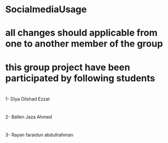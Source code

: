 # SocialmediaUsage
# all changes should applicable from one to another member of the group
#
# this group project have been participated by following students
 #
 1- Diya Dilshad Ezzat
 #
 2- Ballen Jaza Ahmed
 #
 3- Rayan faraidun abdullrahman
 #
